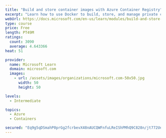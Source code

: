 ```yaml
---
title: "Build and store container images with Azure Container Registry"
excerpt: "Learn how to use Docker to build, store, and manage private container images with the Azure Container Registry."
webUrl: https://docs.microsoft.com/en-us/learn/modules/build-and-store-container-images/
type: course
price: Free
length: PT49M
ratings:
  count: 3090
  average: 4.643366
heat: 51

provider:
  name: Microsoft Learn
  domain: microsoft.com
  images:
    - url: /assets/images/organizations/microsoft.com-50x50.jpg
      width: 50
      height: 50

levels:
  - Intermediate

topics:
  - Azure
  - Containers

secured: "Eq9g5qDSmahP0prGg2fcrbevX48nAUCQWFnfuLReIShPMhQ9C828n/jt772UeBrIcP1A3ssXZ53+N5euJtbiyZB008ATSeGQPRGOcnACrRP3UeqhgRHOgVS0/tcH1JI2fljlGwXdlYNLSHkIgOxuiPoYT4N87bEzkD6rdQqSDjrwWyyUXaiil0Y5V7xSfixe3h9R6C8gvhzRilSYElnXmCVeGMdZX3HBgNH8kB+fsgq1jsJtBNyMf6NPlYJO14U82+ulSvECPlhmrZRvMu3E5wK12ypdK8Xcj54jR/otT+66YQu8XBaRgRixLBsR1jZyXh7WsFLL/ehXrkKM/SNcajLLonrH6kcUwBd6mF3jtvWgkBDaxT79g/SCJaJ3TqTptEw6xbIbcqLUR2NDu45zMSZFtmLwPHapBvo8UkbqmF4=;9Ocq9ZtxrPOukuxDj4TWEA=="
---
```


